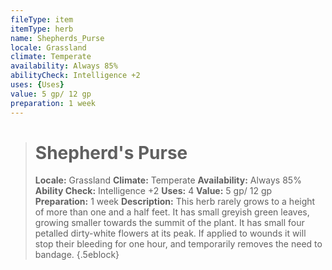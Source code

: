 ```yaml
---
fileType: item
itemType: herb
name: Shepherds_Purse
locale: Grassland
climate: Temperate
availability: Always 85%
abilityCheck: Intelligence +2
uses: {Uses}
value: 5 gp/ 12 gp
preparation: 1 week
---
```

>#  Shepherd's Purse
>
> **Locale:** Grassland
> **Climate:** Temperate
> **Availability:** Always 85%
> **Ability Check:** Intelligence +2
> **Uses:** 4
> **Value:** 5 gp/ 12 gp
> **Preparation:** 1 week
> **Description:** This herb rarely grows to a height of more than one and a half feet. It has small greyish green leaves, growing smaller towards the summit of the plant. It has small four petalled dirty-white flowers at its peak. If applied to wounds it will stop their bleeding for one hour, and temporarily removes the need to bandage.
{.5eblock}

